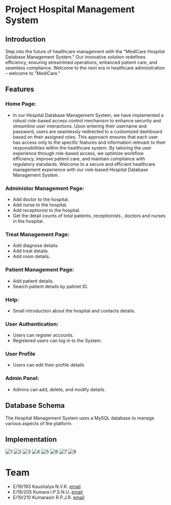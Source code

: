 # Project Hospital Management System

## Introduction
Step into the future of healthcare management with the "MediCare Hospital Database Management System." Our innovative solution redefines efficiency, ensuring streamlined operations, enhanced patient care, and seamless compliance. Welcome to the next era in healthcare administration – welcome to "MediCare."

## Features

### Home Page:
- In our Hospital Database Management System, we have implemented a robust role-based access control mechanism to enhance security and streamline user interactions. Upon entering their username and password, users are seamlessly redirected to a customized dashboard based on their assigned roles. This approach ensures that each user has access only to the specific features and information relevant to their responsibilities within the healthcare system. By tailoring the user experience through role-based access, we optimize workflow efficiency, improve patient care, and maintain compliance with regulatory standards. Welcome to a secure and efficient healthcare management experience with our role-based Hospital Database Management System. 

### Administor Management Page:

- Add doctor to the hospital.
- Add nurse to the hospital.
- Add receptionist to the hospital.
- Get the detail counts of total patients ,receptionists , doctors and nurses in the hospital.

### Treat Management Page:

- Add diagnose details.
- Add treat details.
- Add room details.

### Patient Management Page:

- Add patient details.
- Search patient details by patinet ID.

### Help:

- Small introduction about the hospital and contacts details.

### User Authentication:

- Users can register accounts.
- Registered users can log in to the System.

### User Profile

- Users can edit their profile details

### Admin Panel:

- Admins can add, delete, and modify  details.

## Database Schema

The Hospital Management System uses a MySQL database to manage various aspects of the platform.

## Implementation
![1](https://github.com/Kaushalya193/226-Database-project-Hospital-Management-System/assets/115540141/bda5c496-626f-4b19-a20c-451549698c29)
![2](https://github.com/Kaushalya193/226-Database-project-Hospital-Management-System/assets/115540141/471e3048-083c-4a4e-a0e5-e8a9d9c5f8aa)
![3](https://github.com/Kaushalya193/226-Database-project-Hospital-Management-System/assets/115540141/7b9f2e04-22f9-4437-b608-3e7605bc4637)
![4](https://github.com/Kaushalya193/226-Database-project-Hospital-Management-System/assets/115540141/f5a3c3ed-a552-437f-aff7-c92279555379)
![5](https://github.com/Kaushalya193/226-Database-project-Hospital-Management-System/assets/115540141/2e491b5e-3f38-4e36-8fd5-9ed0e10ec1d1)
![6](https://github.com/Kaushalya193/226-Database-project-Hospital-Management-System/assets/115540141/3b330861-40ff-40e3-84c8-fc8ff944ccb4)
![7](https://github.com/Kaushalya193/226-Database-project-Hospital-Management-System/assets/115540141/1644d75c-dc1b-44ff-b32b-3b4382924411)
![8](https://github.com/Kaushalya193/226-Database-project-Hospital-Management-System/assets/115540141/386ca83e-b43a-459c-9c67-def85134fc08)

# Team
- E/19/193 Kaushalya N.V.K. [email](#e19193@eng.pdn.ac.lk)
- E/19/205 Kumara I.P.S.N.U. [email](#e19205@eng.pdn.ac.lk)
- E/19/210 Kumarasiri R.P.J.R. [email](#e19210@eng.pdn.ac.lk)

